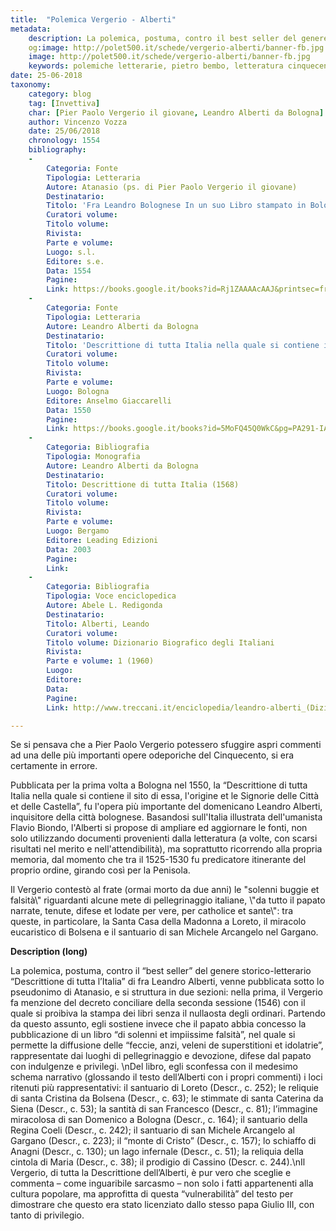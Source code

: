 ```yaml
---
title:  "Polemica Vergerio - Alberti"
metadata:
	description: La polemica, postuma, contro il best seller del genere storico-letterario Descrittione di tutta l’Italia di fra Leandro Alberti
	og:image: http://polet500.it/schede/vergerio-alberti/banner-fb.jpg
	image: http://polet500.it/schede/vergerio-alberti/banner-fb.jpg
	keywords: polemiche letterarie, pietro bembo, letteratura cinquecento
date: 25-06-2018
taxonomy:
	category: blog
    tag: [Invettiva]
    char: [Pier Paolo Vergerio il giovane, Leandro Alberti da Bologna]
    author: Vincenzo Vozza
    date: 25/06/2018
    chronology: 1554
    bibliography:
	-
	    Categoria: Fonte
	    Tipologia: Letteraria
	    Autore: Atanasio (ps. di Pier Paolo Vergerio il giovane)
	    Destinatario: 
	    Titolo: 'Fra Leandro Bolognese In un suo Libro stampato in Bologna nell''anno 1550 ha tolto a celebrare per cose verissime, catholice et sante il concorso de’ popoli alla statoa et ai muri di Loretto […]'
	    Curatori volume: 
	    Titolo volume: 
	    Rivista: 
	    Parte e volume: 
	    Luogo: s.l. 
	    Editore: s.e.
	    Data: 1554
	    Pagine: 
	    Link: https://books.google.it/books?id=Rj1ZAAAAcAAJ&printsec=frontcover&hl=it&source=gbs_ge_summary_r&cad=0#v=onepage&q&f=false
	-
	    Categoria: Fonte
	    Tipologia: Letteraria
	    Autore: Leandro Alberti da Bologna
	    Destinatario: 
	    Titolo: 'Descrittione di tutta Italia nella quale si contiene il sito di essa, l''origine et le Signorie delle Città et delle Castella'
	    Curatori volume: 
	    Titolo volume: 
	    Rivista: 
	    Parte e volume: 
	    Luogo: Bologna
	    Editore: Anselmo Giaccarelli
	    Data: 1550
	    Pagine: 
	    Link: https://books.google.it/books?id=5MoFQ45Q0WkC&pg=PA291-IA1&dq=fra+leandro+alberti+bolognese+in+un+suo+libro+stampato+in+bologna&hl=it&sa=X&ved=0ahUKEwj6t728yqHcAhUNuRoKHbpqBpUQ6AEINDAC#v=onepage&q&f=false
	-
	    Categoria: Bibliografia
	    Tipologia: Monografia
	    Autore: Leandro Alberti da Bologna
	    Destinatario: 
	    Titolo: Descrittione di tutta Italia (1568)
	    Curatori volume: 
	    Titolo volume: 
	    Rivista: 
	    Parte e volume: 
	    Luogo: Bergamo
	    Editore: Leading Edizioni
	    Data: 2003
	    Pagine: 
	    Link: 
	-
	    Categoria: Bibliografia
	    Tipologia: Voce enciclopedica
	    Autore: Abele L. Redigonda
	    Destinatario: 
	    Titolo: Alberti, Leando
	    Curatori volume: 
	    Titolo volume: Dizionario Biografico degli Italiani
	    Rivista: 
	    Parte e volume: 1 (1960)
	    Luogo: 
	    Editore: 
	    Data: 
	    Pagine: 
	    Link: http://www.treccani.it/enciclopedia/leandro-alberti_(Dizionario-Biografico)/

---
```

Se si pensava che a Pier Paolo Vergerio potessero sfuggire aspri commenti ad una delle più importanti opere odeporiche del Cinquecento, si era certamente in errore. 

Pubblicata per la prima volta a Bologna nel 1550, la “Descrittione di tutta Italia nella quale si contiene il sito di essa, l'origine et le Signorie delle Città et delle Castella”, fu l'opera più importante del domenicano Leandro Alberti, inquisitore della città bolognese. Basandosi sull'Italia illustrata dell'umanista Flavio Biondo, l'Alberti si propose di ampliare ed aggiornare le fonti, non solo utilizzando documenti provenienti dalla letteratura (a volte, con scarsi risultati nel merito e nell'attendibilità), ma soprattutto ricorrendo alla propria memoria, dal momento che tra il 1525-1530 fu predicatore itinerante del proprio ordine, girando così per la Penisola.

Il Vergerio contestò al frate (ormai morto da due anni) le 
"solenni buggie et falsità\\" riguardanti alcune mete di pellegrinaggio italiane, \\"da tutto il papato narrate, tenute, difese et lodate per vere, per catholice et sante\\": tra queste, in particolare, la Santa Casa della Madonna a Loreto, il miracolo eucaristico di Bolsena e il santuario di san Michele Arcangelo nel Gargano.

**Description (long)**

La polemica, postuma, contro il “best seller” del genere storico-letterario “Descrittione di tutta l’Italia” di fra Leandro Alberti, venne pubblicata sotto lo pseudonimo di Atanasio, e si struttura in due sezioni: nella prima, il Vergerio fa menzione del decreto conciliare della seconda sessione (1546) con il quale si proibiva la stampa dei libri senza il nullaosta degli ordinari. Partendo da questo assunto, egli sostiene invece che il papato abbia concesso la pubblicazione di un libro “di solenni et impiissime falsità”, nel quale si permette la diffusione delle “feccie, anzi, veleni de superstitioni et idolatrie”, rappresentate dai luoghi di pellegrinaggio e devozione, difese dal papato con indulgenze e privilegi. \nDel libro, egli sconfessa con il medesimo schema narrativo (glossando il testo dell’Alberti con i propri commenti) i loci ritenuti più rappresentativi: il santuario di Loreto (Descr., c. 252); le reliquie di santa Cristina da Bolsena (Descr., c. 63); le stimmate di santa Caterina da Siena (Descr., c. 53); la santità di san Francesco (Descr., c. 81); l’immagine miracolosa di san Domenico a Bologna (Descr., c. 164); il santuario della Regina Coeli (Descr., c. 242); il santuario di san Michele Arcangelo al Gargano (Descr., c. 223); il “monte di Cristo” (Descr., c. 157); lo schiaffo di Anagni (Descr., c. 130); un lago infernale (Descr., c. 51); la reliquia della cintola di Maria (Descr., c. 38); il prodigio di Cassino (Descr. c. 244).\nIl Vergerio, di tutta la Descrittione dell’Alberti, è pur vero che sceglie e commenta – come inguaribile sarcasmo – non solo i fatti appartenenti alla cultura popolare, ma approfitta di questa “vulnerabilità” del testo per dimostrare che questo era stato licenziato dallo stesso papa Giulio III, con tanto di privilegio.

